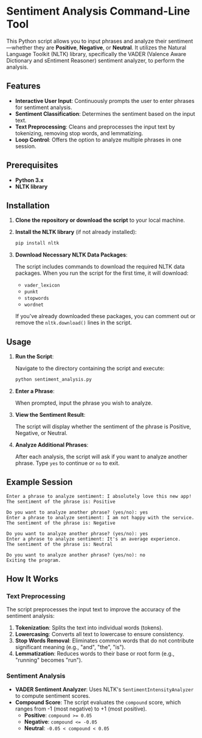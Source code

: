 # Sentiment Analysis Command-Line Tool

This Python script allows you to input phrases and analyze their sentiment—whether they are **Positive**, **Negative**, or **Neutral**. It utilizes the Natural Language Toolkit (NLTK) library, specifically the VADER (Valence Aware Dictionary and sEntiment Reasoner) sentiment analyzer, to perform the analysis.

## Features

- **Interactive User Input**: Continuously prompts the user to enter phrases for sentiment analysis.
- **Sentiment Classification**: Determines the sentiment based on the input text.
- **Text Preprocessing**: Cleans and preprocesses the input text by tokenizing, removing stop words, and lemmatizing.
- **Loop Control**: Offers the option to analyze multiple phrases in one session.

## Prerequisites

- **Python 3.x**
- **NLTK library**

## Installation

1. **Clone the repository or download the script** to your local machine.

2. **Install the NLTK library** (if not already installed):

   ```bash
   pip install nltk
   ```

3. **Download Necessary NLTK Data Packages**:

   The script includes commands to download the required NLTK data packages. When you run the script for the first time, it will download:

   - `vader_lexicon`
   - `punkt`
   - `stopwords`
   - `wordnet`

   If you've already downloaded these packages, you can comment out or remove the `nltk.download()` lines in the script.

## Usage

1. **Run the Script**:

   Navigate to the directory containing the script and execute:

   ```bash
   python sentiment_analysis.py
   ```

2. **Enter a Phrase**:

   When prompted, input the phrase you wish to analyze.

3. **View the Sentiment Result**:

   The script will display whether the sentiment of the phrase is Positive, Negative, or Neutral.

4. **Analyze Additional Phrases**:

   After each analysis, the script will ask if you want to analyze another phrase. Type `yes` to continue or `no` to exit.

## Example Session

```
Enter a phrase to analyze sentiment: I absolutely love this new app!
The sentiment of the phrase is: Positive

Do you want to analyze another phrase? (yes/no): yes
Enter a phrase to analyze sentiment: I am not happy with the service.
The sentiment of the phrase is: Negative

Do you want to analyze another phrase? (yes/no): yes
Enter a phrase to analyze sentiment: It's an average experience.
The sentiment of the phrase is: Neutral

Do you want to analyze another phrase? (yes/no): no
Exiting the program.
```

## How It Works

### Text Preprocessing

The script preprocesses the input text to improve the accuracy of the sentiment analysis:

1. **Tokenization**: Splits the text into individual words (tokens).
2. **Lowercasing**: Converts all text to lowercase to ensure consistency.
3. **Stop Words Removal**: Eliminates common words that do not contribute significant meaning (e.g., "and", "the", "is").
4. **Lemmatization**: Reduces words to their base or root form (e.g., "running" becomes "run").

### Sentiment Analysis

- **VADER Sentiment Analyzer**: Uses NLTK's `SentimentIntensityAnalyzer` to compute sentiment scores.
- **Compound Score**: The script evaluates the `compound` score, which ranges from -1 (most negative) to +1 (most positive).
  - **Positive**: `compound >= 0.05`
  - **Negative**: `compound <= -0.05`
  - **Neutral**: `-0.05 < compound < 0.05`


